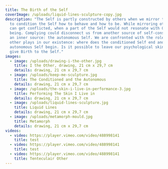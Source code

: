 ```yaml
---
title: The Birth of the Self
coverImage: /uploads/liquid-lines-sculpture-copy.jpg
description: "The Self is partly constructed by others when we mirror the Other
  to condition the Self how to behave and how to be. While mirroring others, we
  can get conflicted, when a part of the Self would not resonate with Other’s
  being. Complying could disconnect us from another source of self-construction,
  an inner source: the autonomous Self. We are confronted with the role that the
  other plays in our existence: where does the conditioned Self end and the
  autonomous Self begin. Is it possible to leave our psychological skin. Can we
  give Birth to the Self."
images:
  - image: /uploads/drawing-i-the-other.jpg
    title: I the Other, drawing, 21 cm x 29,7 cm
    details: drawing, 21 cm x 29,7 cm
  - image: /uploads/keep-me-sculpture.jpg
    title: The Conditioned and the Autonomous
    details: drawing, 21 cm x 29,7 cm
  - image: /uploads/the-skin-i-live-in-performance-3.jpg
    title: Performing The Skin I Live in
    details: drawing, 21 cm x 29,7 cm
  - image: /uploads/liquid-lines-sculpture.jpg
    title: Liquid Lines
    details: drawing, 21 cm x 29,7 cm
  - image: /uploads/metamorph-mould.jpg
    title: Metamorph
    details: drawing, 21 cm x 29,7 cm
videos:
  - video: https://player.vimeo.com/video/488998141
    title: test
  - video: https://player.vimeo.com/video/488998141
    title: test
  - video: https://player.vimeo.com/video/488998141
    title: Tenteculair Other
---
```

